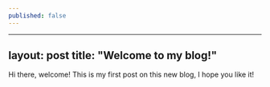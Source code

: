```yaml
---
published: false
---
```

---
layout:	post
title:	"Welcome to my blog!"
---


Hi there, welcome! This is my first post on this new blog, I hope you like it!
